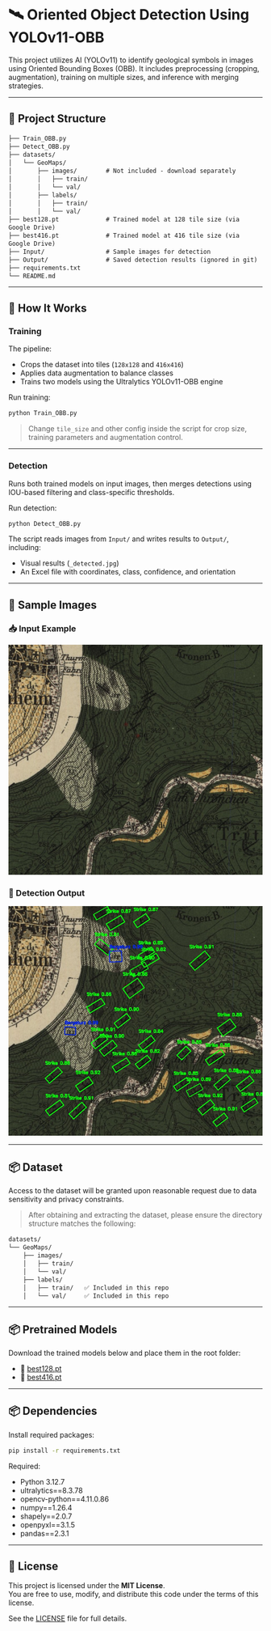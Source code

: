 # 🛰️ Oriented Object Detection Using YOLOv11-OBB

This project utilizes AI (YOLOv11) to identify geological symbols in images using Oriented Bounding Boxes (OBB). It includes preprocessing (cropping, augmentation), training on multiple sizes, and inference with merging strategies.

---

## 📁 Project Structure

```
├── Train_OBB.py 
├── Detect_OBB.py 
├── datasets/
│   └── GeoMaps/
│       ├── images/        # Not included - download separately
│       │   ├── train/
│       │   └── val/
│       ├── labels/ 
│       │   ├── train/
│       │   └── val/
├── best128.pt             # Trained model at 128 tile size (via Google Drive)
├── best416.pt             # Trained model at 416 tile size (via Google Drive)
├── Input/                 # Sample images for detection
├── Output/                # Saved detection results (ignored in git)
├── requirements.txt
└── README.md
```

---

## 🚀 How It Works

### Training

The pipeline:
- Crops the dataset into tiles (`128x128` and `416x416`)
- Applies data augmentation to balance classes
- Trains two models using the Ultralytics YOLOv11-OBB engine

Run training:

```bash
python Train_OBB.py
```

> Change `tile_size` and other config inside the script for crop size, training parameters and augmentation control.

---

### Detection

Runs both trained models on input images, then merges detections using IOU-based filtering and class-specific thresholds.

Run detection:

```bash
python Detect_OBB.py
```

The script reads images from `Input/` and writes results to `Output/`, including:
- Visual results (`_detected.jpg`)
- An Excel file with coordinates, class, confidence, and orientation

---

## 🧠 Sample Images

### 📥 Input Example

![Input Image](./sample_input.png)

### 🧾 Detection Output

![Output Image](./sample_output.jpg)

---

## 📦 Dataset

Access to the dataset will be granted upon reasonable request due to data sensitivity and privacy constraints.

> After obtaining and extracting the dataset, please ensure the directory structure matches the following:

```
datasets/
└── GeoMaps/
    ├── images/
    │   ├── train/
    │   └── val/
    ├── labels/
    │   ├── train/   ✅ Included in this repo
    │   └── val/     ✅ Included in this repo
```

---

## 📦 Pretrained Models

Download the trained models below and place them in the root folder:

- 🔗 [best128.pt](https://drive.google.com/uc?export=download&id=1xAPPtuVRvJ27rRkIBvpNmngCQrKFnt1S)
- 🔗 [best416.pt](https://drive.google.com/uc?export=download&id=1zo8XXpEcBf-SbMt9A4fJ209X3zAOX8j0)

---

## 📦 Dependencies

Install required packages:

```bash
pip install -r requirements.txt
```

Required:
- Python 3.12.7
- ultralytics==8.3.78
- opencv-python==4.11.0.86
- numpy==1.26.4
- shapely==2.0.7
- openpyxl==3.1.5
- pandas==2.3.1

---

## 📄 License

This project is licensed under the **MIT License**.  
You are free to use, modify, and distribute this code under the terms of this license.

See the [LICENSE](./LICENSE) file for full details.
